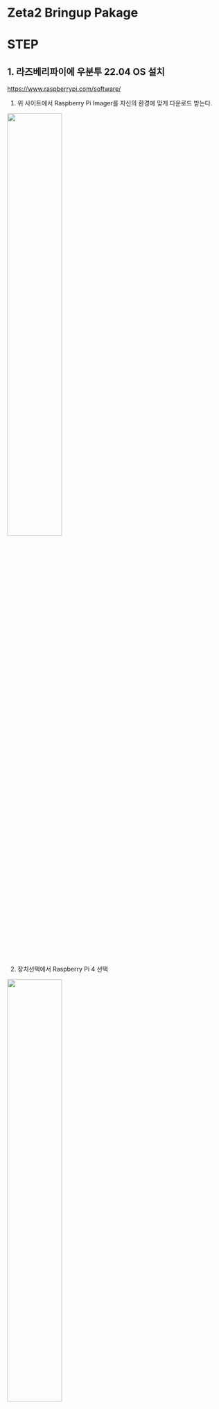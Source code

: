 # Zeta2 Bringup Pakage

# STEP

## 1. 라즈베리파이에 우분투 22.04 OS 설치

https://www.raspberrypi.com/software/

1. 위 사이트에서 Raspberry Pi Imager를 자신의 환경에 맞게 다운로드 받는다.

<img src="_photo/raspberrypi_imager_0.png" width="50%" height="50%"/>

2. 장치선택에서 Raspberry Pi 4 선택

<img src="_photo/raspberrypi_imager_1.png" width="50%" height="50%"/>

<img src="_photo/raspberrypi_imager_2.png" width="50%" height="50%"/>


3. 운영체제 선택에서 Other general-purpose OS -> Ubuntu -> 22.04 (64-bit)

<img src="_photo/raspberrypi_imager_3.png" width="50%" height="50%"/>

<img src="_photo/raspberrypi_imager_4.png" width="50%" height="50%"/>

<img src="_photo/raspberrypi_imager_5.png" width="50%" height="50%"/>

4. 저장소 선택에서 현재 사용하기 위해 연결한 SD 카드 선택

<img src="_photo/raspberrypi_imager_6.png" width="50%" height="50%"/>

5. 다음 -> 예 -> 완료

<img src="_photo/raspberrypi_imager_7.png" width="50%" height="50%"/>
<img src="_photo/raspberrypi_imager_8.png" width="50%" height="50%"/>
<img src="_photo/raspberrypi_imager_9.png" width="50%" height="50%"/>

## 2. 라즈베리 파이 자체 WIFI 구성하기

1. OS가 설치된 SD카드를 라즈베리파이에 꼽고 LAN 선을 연결한다.

2. 라즈베리파이의 WIFI 이름은 이더넷 맥 어드레스 뒤의 4개로 한다.

<img src="_photo/wifi_1.png" width="50%" height="50%"/>

```bash
sudo apt update
sudo apt install net-tools
zeta@zeta-desktop:~$ ifconfig
eth0: flags=4163<UP,BROADCAST,RUNNING,MULTICAST>  mtu 1500
        inet 192.168.0.119  netmask 255.255.255.0  broadcast 192.168.0.255
        inet6 fe80::17d4:711e:d14c:390b  prefixlen 64  scopeid 0x20<link>
        ether e4:5f:01:f2:'e7:98'  txqueuelen 1000  (Ethernet)
        RX packets 23653  bytes 28893076 (28.8 MB)
        RX errors 0  dropped 0  overruns 0  frame 0
        TX packets 16292  bytes 13972500 (13.9 MB)
        TX errors 0  dropped 0 overruns 0  carrier 0  collisions 0

lo: flags=73<UP,LOOPBACK,RUNNING>  mtu 65536
        inet 127.0.0.1  netmask 255.0.0.0
        inet6 ::1  prefixlen 128  scopeid 0x10<host>
        loop  txqueuelen 1000  (Local Loopback)
        RX packets 595  bytes 54723 (54.7 KB)
        RX errors 0  dropped 0  overruns 0  frame 0
        TX packets 595  bytes 54723 (54.7 KB)
        TX errors 0  dropped 0 overruns 0  carrier 0  collisions 0

wlan0: flags=4163<UP,BROADCAST,RUNNING,MULTICAST>  mtu 1500
        inet 10.42.0.1  netmask 255.255.255.0  broadcast 10.42.0.255
        inet6 fe80::eb54:a26d:6e0e:514e  prefixlen 64  scopeid 0x20<link>
        ether e4:5f:01:f2:e7:99  txqueuelen 1000  (Ethernet)
        RX packets 0  bytes 0 (0.0 B)
        RX errors 0  dropped 0  overruns 0  frame 0
        TX packets 50  bytes 5259 (5.2 KB)
        TX errors 0  dropped 0 overruns 0  carrier 0  collisions 0


sudo apt install openssh-server
```

3. 바탕화면에서 우측 상단 클릭

<img src="_photo/wifi_2.png" width="50%" height="50%"/>

4. 'WiFi-Not Connected'

<img src="_photo/wifi_3.png" width="50%" height="50%"/>

5. 'Wi-Fi Settings'

<img src="_photo/wifi_4.png" width="50%" height="50%"/>


6. 점 세개

<img src="_photo/wifi_5.png" width="50%" height="50%"/>

7. Turn On Wi-Fi Hotspot...'

<img src="_photo/wifi_6.png" width="50%" height="50%"/>

8. Network Name: zeta2_e798 \
    Password: 12345678
9. Turn On

<img src="_photo/wifi_7.png" width="50%" height="50%"/>


10. sudo -H gedit /etc/NetworkManager/system-connections/Hotspot.nmconnection \
    autoconnect=false -> autoconnect=true

<img src="_photo/wifi_8.png" width="50%" height="50%"/>

<img src="_photo/wifi_9.png" width="50%" height="50%"/>


## history

- https://docs.ros.org/en/humble/Installation/Ubuntu-Install-Debians.html
```bash
sudo apt install ros-humble-desktop
```

## ld06lidar setting
- https://forums.raspberrypi.com/viewtopic.php?t=307094
```bash
sudo apt update
sudo apt install raspi-config
sudo raspi-config
Interface Options
Serial Port
YES or NO to "Would you like a login shell to be accessible over serial?"
NO
YES
"The serial login shell is enabled, The serial interface is enabled"
```
```bash
ls /dev/ttyS0
# sudo cp ~/zeta_ws/src/zeta2_edu_source/sensor/ldlidar-ros2/99-ldlidar.rules /etc/udev/rules.d/
sudo usermod -a -G tty $USER
sudo usermod -a -G dialout $USER
reboot
```

## build

```bash
# bringup
sudo apt install ros-humble-tf-transformations -y
sudo apt install python3-pip -y
sudo pip3 install transforms3d 
sudo apt install ros-humble-robot-localization -y


# description
sudo apt install ros-humble-joint-state-publisher-gui -y
sudo apt install ros-humble-xacro -y
```

```bash
echo "source /opt/ros/humble/setup.bash" >> ~/.bashrc
source ~/.bashrc

mkdir -p ~/zeta_ws/src
cd ~/zeta_ws/src
git clone https://github.com/zetabank-devteam/zeta2_edu_devel.git
```

```bash
cd ~/zeta_ws

colcon build
echo "source ~/zeta_ws/install/setup.bash" >> ~/.bashrc
source ~/.bashrc


# ros2 launch zeta2_bringup zeta_if.launch.py # interface board -> imu, sonar
# ros2 launch zeta2_bringup zeta_mc.launch.py # motor board -> motor
# ros2 launch zeta2_bringup control.launch.py # input motor
# ros2 launch zeta2_bringup odometry.launch.py # odom
# ros2 launch zeta2_bringup zeta2_state_publisher.launch.py # making tf
# ros2 launch ldlidar ldlidar.launch.py serial_port:=/dev/ttyS0 lidar_frame:=base_scan # scan

ros2 launch zeta2_bringup zeta2_bringup.launch.py # if, mc, control, odom

ros2 launch zeta2_bringup zeta_joy.launch.py
```
